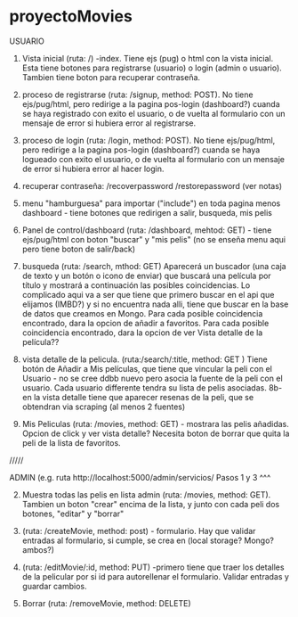 # proyectoMovies

USUARIO

1. Vista inicial (ruta: /) -index. Tiene ejs (pug) o html con la vista inicial. Esta tiene botones para registrarse (usuario) o login (admin o usuario). Tambien tiene boton para recuperar contraseña. 

2. proceso de registrarse (ruta: /signup, method: POST). No tiene ejs/pug/html, pero redirige a la pagina pos-login (dashboard?) cuanda se haya registrado con exito el usuario, o de vuelta al formulario con un mensaje de error si hubiera error al registrarse.

3.  proceso de login (ruta: /login, method: POST). No tiene ejs/pug/html, pero redirige a la pagina pos-login (dashboard?) cuanda se haya logueado con exito el usuario, o de vuelta al formulario con un mensaje de error si hubiera error al hacer login. 

4. recuperar contraseña: /recoverpassword /restorepassword (ver notas)

5. menu "hamburguesa" para importar ("include") en toda pagina menos dashboard - tiene botones que redirigen a salir, busqueda, mis pelis 

6. Panel de control/dashboard (ruta: /dashboard, mehtod: GET) - tiene ejs/pug/html con boton "buscar" y "mis pelis" (no se enseña menu aqui pero tiene boton de salir/back)

7. busqueda (ruta: /search, mthod: GET) Aparecerá un buscador (una caja de texto y un botón o icono de enviar) que buscará una película por título y mostrará a continuación las posibles coincidencias. Lo complicado aqui va a ser que tiene que primero buscar en el api que elijamos (IMBD?) y si no encuentra nada alli, tiene que buscar en la base de datos que creamos en Mongo. 
Para cada posible coincidencia encontrado, dara la opcion de añadir a favoritos. 
Para cada posible coincidencia encontrado, dara la opcion de ver Vista detalle de la película??

8. vista detalle de la pelicula.  (ruta:/search/:title, method: GET ) 
Tiene botón de Añadir a Mis películas, que tiene que vincular la peli con el Usuario - no se cree ddbb nuevo pero asocia la fuente de la peli con el usuario. Cada usuario differente tendra su lista de pelis asociadas. 
8b- en la vista detalle tiene que aparecer resenas de la peli, que se obtendran via scraping (al menos 2 fuentes)

9. Mis Peliculas (ruta: /movies, method: GET) - mostrara las pelis añadidas. Opcion de click y ver vista detalle? Necesita boton de borrar que quita la peli de la lista de favoritos. 

/////

ADMIN (e.g. ruta http://localhost:5000/admin/servicios/
Pasos 1 y 3 ^^^

2. Muestra todas las pelis en lista admin (ruta:  /movies, method: GET). Tambien un boton "crear" encima de la lista, y junto con cada peli dos botones, "editar" y "borrar" 

3. (ruta: /createMovie, method: post) - formulario. Hay que validar entradas al formulario, si cumple, se crea en (local storage? Mongo? ambos?)

4. (ruta:  /editMovie/:id, method: PUT) -primero tiene que traer los detalles de la pelicular por si id para autorellenar el formulario. Validar entradas y guardar cambios.

5. Borrar (ruta: /removeMovie, method: DELETE)
